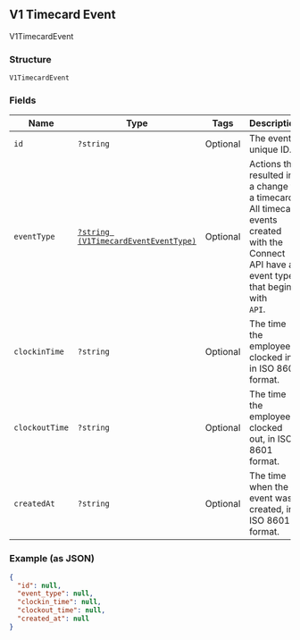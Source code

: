 ## V1 Timecard Event

V1TimecardEvent

### Structure

`V1TimecardEvent`

### Fields

| Name | Type | Tags | Description |
|  --- | --- | --- | --- |
| `id` | `?string` | Optional | The event's unique ID. |
| `eventType` | [`?string (V1TimecardEventEventType)`](/doc/models/v1-timecard-event-event-type.md) | Optional | Actions that resulted in a change to a timecard. All timecard<br>events created with the Connect API have an event type that begins with<br>`API`. |
| `clockinTime` | `?string` | Optional | The time the employee clocked in, in ISO 8601 format. |
| `clockoutTime` | `?string` | Optional | The time the employee clocked out, in ISO 8601 format. |
| `createdAt` | `?string` | Optional | The time when the event was created, in ISO 8601 format. |

### Example (as JSON)

```json
{
  "id": null,
  "event_type": null,
  "clockin_time": null,
  "clockout_time": null,
  "created_at": null
}
```

